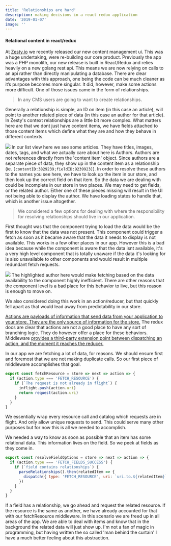 ```yaml
---
title: 'Relationships are hard'
description: making decisions in a react redux application
date: '2019-01-07'
image: ''
---
```


#### Relational content in react/redux

At [Zesty.io](https://www.zesty.io/) we recently released our new content management ui. This was a huge undertaking, were re-building our core product. Previously the app was a PHP monolith, our new release is built in React/Redux and relies heavily on a new golang rest api. This means we are now relying on calls to an api rather than directly manipulating a database. There are clear advantages with this approach, one being the code can be much cleaner as it’s purpose becomes more singular. It did, however, make some actions more difficult. One of those issues came in the form of relationships.

> In any CMS users are going to want to create relationships.

Generally a relationship is simple, an ID on item (in this case an article), will point to another related piece of data (in this case an author for that article). In Zesty's context relationships are a little bit more complex. What matters here are that we dont just have content items, we have fields attached to those content items which define what they are and how they behave in different contexts.

![](https://github.com/grantglidewell/sdjs-relationship-resolution/raw/master/listview.png)
In our list view here we see some articles. They have titles, images, dates, tags, and what we actually care about here is Authors. Authors are not references directly from the 'content item' object. Since authors are a separate piece of data, they show up in the content item as a relationship (ie. `[contentID:3829239;fieldID:9239923]`). In order to resolve these authors to the names you see here, we have to look up the item in our store, and then look up the correct field on that item. So the data we are dealing with could be incomplete in our store in two places. We may need to get fields, or the related author. Either one of these pieces missing will result in the UI not being able to display the author. We have loading states to handle that, which is another issue altogether.

> We considered a few options for dealing with where the responsibility for resolving relationships should live in our application.

First thought was that the component trying to load the data would be the first to know that the data was not present. This component could trigger a fetch as soon as it became aware that the data it needs to display is not available. This works in a few other places in our app. However this is a bad idea because while the component is aware that the data isnt available, it's a very high level component that is totally unaware if the data it's looking for is also unavailable to other components and would result in multiple redundant fetch requests.

![](https://github.com/grantglidewell/sdjs-relationship-resolution/raw/master/listview3.png)
The highlighted author here would make fetching based on the data availability to the component highly inefficient. There are other reasons that the component level is a bad place for this behavior to live, but this reason is enough to move on.

We also considered doing this work in an action/reducer, but that quickly fell apart as that would lead away from predictability in our store.

[Actions are payloads of information that send data from your application to your store. They are the only source of information for the store.](https://redux.js.org/basics/actions) The redux docs are clear that actions are not a good place to have any sort of branching logic. They do however offer a place for these behaviors. Middleware [provides a third-party extension point between dispatching an action, and the moment it reaches the reducer.](https://redux.js.org/advanced/middleware)

In our app we are fetching a lot of data, for reasons. We should ensure first and foremost that we are not making duplicate calls. So our first piece of middleware accomplishes that goal.

```javascript
export const fetchResource = store => next => action => {
  if (action.type === 'FETCH_RESOURCE') {
    if (`The request is not already in flight`) {
      inflight.push(action.uri)
      return request(action.uri)
    }
  }
}
```

We essentially wrap every resource call and catalog which requests are in flight. And only allow unique requests to send. This could serve many other purposes but for now this is all we needed to accomplish.

We needed a way to know as soon as possible that an item has some relational data. This information lives on the field. So we peek at fields as they come in.

```javascript
export const resolveFieldOptions = store => next => action => {
  if (action.type === 'FETCH_FIELDS_SUCCESS') {
    if (`field contains relationships`) {
      parseRelationships().then(relatedItem => {
        dispatch({ type: 'FETCH_RESOURCE', uri: `uri.to.${relatedItem}` })
      })
    }
  }
}
```

If a field has a relationship, we go ahead and request the related resource. If the resource is the same as another, we have already accounted for that with our fetchResource middleware. In this scenario we are freed up in all areas of the app. We are able to deal with items and know that in the background the related data will just show up. I'm not a fan of magic in programming, but having written the so called 'man behind the curtain' I have a much better feeling about this abstraction.
